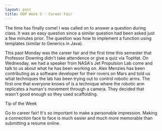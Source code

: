 ```yaml
---
layout: post
title: OOP Week 5 - Career Fair
---
```


The time has finally come! I was called on to answer a question during class. It was an easy question since a similar question had been asked just a few minutes prior. The question was how to implement a function using templates (similar to Generics in Java). 

This past Monday was the career fair and the first time this semester that Professor Downing didn't take attendence or give a quiz via TopHat. On Wednesday, we had a speaker from NASA's Jet Propulsion Lab come and talk to us about what he has been working on. Alex Menzies has been contributing as a software developer for their rovers on Mars and told us what techniques the lab has been trying out to control robotic arms. The first one that everyone knows of is a technique where the robotic arm replicates a human's movement through a camera. They decided that wasn't good enough so they used scaffolding.

Tip of the Week

Go to career fair! It's so important to make a personable impression. Making a connection face to face is much easier and much more memorable than submitting a resume online.
